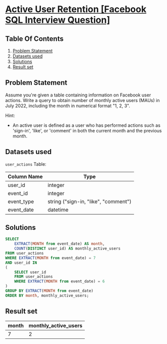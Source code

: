 # [Active User Retention [Facebook SQL Interview Question]](https://datalemur.com/questions/user-retention)

## Table Of Contents
1. [Problem Statement]()
2. [Datasets used]()
3. [Solutions]()
4. [Result set]()

## Problem Statement

Assume you're given a table containing information on Facebook user actions. Write a query to obtain number of monthly active users (MAUs) in July 2022, including the month in numerical format "1, 2, 3".

Hint:

- An active user is defined as a user who has performed actions such as 'sign-in', 'like', or 'comment' in both the current month and the previous month.

## Datasets used

```user_actions``` Table:

|  Column Name  | Type          |
| ------------- | ------------- |
| user_id	| integer |
| event_id |	integer |
| event_type |	string ("sign-in, "like", "comment") |
| event_date |	datetime |

## Solutions

```sql
SELECT 
    EXTRACT(MONTH from event_date) AS month,
    COUNT(DISTINCT user_id) AS monthly_active_users
FROM user_actions
WHERE EXTRACT(MONTH from event_date) = 7
AND user_id IN 
(
    SELECT user_id 
    FROM user_actions 
    WHERE EXTRACT(MONTH from event_date) = 6
)
GROUP BY EXTRACT(MONTH from event_date)
ORDER BY month, monthly_active_users;
```

## Result set

| month | monthly_active_users |
| ----- | -------------------- |
| 7 | 2 |